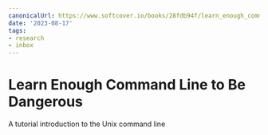 ```yaml
---
canonicalUrl: https://www.softcover.io/books/28fdb94f/learn_enough_command_line
date: '2023-08-17'
tags:
- research
- inbox
---
```


# Learn Enough Command Line to Be Dangerous

A tutorial introduction to the Unix command line